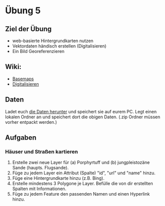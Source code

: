 # Übung 5
## Ziel der Übung
* web-basierte Hintergrundkarten nutzen
* Vektordaten händisch erstellen (Digitalisieren)
* Ein Bild Georeferenzieren


## Wiki:
* [Basemaps](https://courses.gistools.geog.uni-heidelberg.de/giscience/gis-einfuehrung/wikis/qgis-Basemaps)
* [Digitalisieren](https://courses.gistools.geog.uni-heidelberg.de/giscience/gis-einfuehrung/wikis/qgis-Digitalisierung)

## Daten
Ladet euch [die Daten herunter](exercise_05_data.zip) und speichert sie auf eurem PC. Legt einen lokalen Ordner an und speichert dort die obigen Daten. (.zip Ordner müssen vorher entpackt werden.)


## Aufgaben
### Häuser und Straßen kartieren

1. Erstelle zwei neue Layer für (a) Porphyrtuff und (b) jungpleistozäne Sande (haupts. Flugsande).
2. Füge zu jedem Layer ein Attribut (Spalte) "id", "url" und "name" hinzu.
3. Füge eine Hintergrundkarte hinzu (z.B. Bing).
4. Erstelle mindestens 3 Polygone je Layer. Befülle die von dir erstellten Spalten mit Informationen.
5. Füge zu jedem Feature den passenden Namen und einen Hyperlink hinzu.
